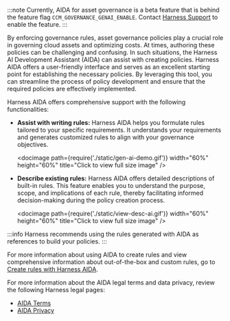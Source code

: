 :::note
Currently, AIDA for asset governance is a beta feature that is behind the feature flag `CCM_GOVERNANCE_GENAI_ENABLE`. Contact [Harness Support](mailto:support@harness.io) to enable the feature.
:::

By enforcing governance rules, asset governance policies play a crucial role in governing cloud assets and optimizing costs. At times, authoring these policies can be challenging and confusing. In such situations, the Harness AI Development Assistant (AIDA) can assist with creating policies. Harness AIDA offers a user-friendly interface and serves as an excellent starting point for establishing the necessary policies. By leveraging this tool, you can streamline the process of policy development and ensure that the required policies are effectively implemented.

Harness AIDA offers comprehensive support with the following functionalities:

* **Assist with writing rules:** Harness AIDA helps you formulate rules tailored to your specific requirements. It understands your requirements and generates customized rules to align with your governance objectives.

   <docimage path={require('./static/gen-ai-demo.gif')} width="60%" height="60%" title="Click to view full size image" />

* **Describe existing rules:** Harness AIDA offers detailed descriptions of built-in rules. This feature enables you to understand the purpose, scope, and implications of each rule, thereby facilitating informed decision-making during the policy creation process.

   <docimage path={require('./static/view-desc-ai.gif')} width="60%" height="60%" title="Click to view full size image" />

:::info
Harness recommends using the rules generated with AIDA as references to build your policies.
:::

For more information about using AIDA to create rules and view comprehensive information about out-of-the-box and custom rules, go to [Create rules with Harness AIDA](/docs/cloud-cost-management/use-ccm-cost-governance/asset-governance/cag-aida/gen-ai-use).

For more information about the AIDA legal terms and data privacy, review the following Harness legal pages:

- [AIDA Terms](https://www.harness.io/legal/aida-terms)
- [AIDA Privacy](https://www.harness.io/legal/aida-privacy)

